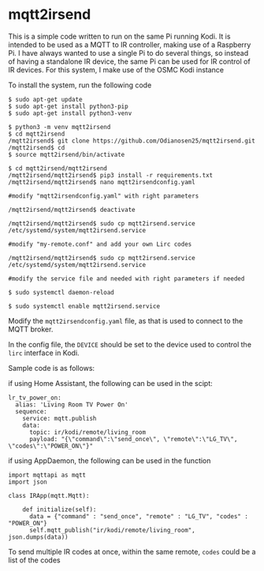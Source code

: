 # mqtt2irsend
This is a simple code written to run on the same Pi running Kodi. 
It is intended to be used as a MQTT to IR controller, making use of a Raspberry Pi.
I have always wanted to use a single Pi to do several things, so instead of having a standalone IR device, 
the same Pi can be used for IR control of IR devices. For this system, I make use of the OSMC Kodi instance

To install the system, run the following code

```
$ sudo apt-get update
$ sudo apt-get install python3-pip
$ sudo apt-get install python3-venv

$ python3 -m venv mqtt2irsend
$ cd mqtt2irsend
/mqtt2irsend$ git clone https://github.com/Odianosen25/mqtt2irsend.git
/mqtt2irsend$ cd
$ source mqtt2irsend/bin/activate

$ cd mqtt2irsend/mqtt2irsend
/mqtt2irsend/mqtt2irsend$ pip3 install -r requirements.txt
/mqtt2irsend/mqtt2irsend$ nano mqtt2irsendconfig.yaml

#modify "mqtt2irsendconfig.yaml" with right parameters

/mqtt2irsend/mqtt2irsend$ deactivate

/mqtt2irsend/mqtt2irsend$ sudo cp mqtt2irsend.service /etc/systemd/system/mqtt2irsend.service

#modify "my-remote.conf" and add your own Lirc codes

/mqtt2irsend/mqtt2irsend$ sudo cp mqtt2irsend.service /etc/systemd/system/mqtt2irsend.service

#modify the service file and needed with right parameters if needed

$ sudo systemctl daemon-reload

$ sudo systemctl enable mqtt2irsend.service
```

Modify the `mqtt2irsendconfig.yaml` file, as that is used to connect to the MQTT broker. 

In the config file, the `DEVICE` should be set to the device used to control the `lirc` interface in Kodi.

Sample code is as follows:

if using Home Assistant, the following can be used in the scipt:

```
lr_tv_power_on:
  alias: 'Living Room TV Power On'
  sequence:
    service: mqtt.publish
    data:
      topic: ir/kodi/remote/living_room
      payload: "{\"command\":\"send_once\", \"remote\":\"LG_TV\", \"codes\":\"POWER_ON\"}"
```

if using AppDaemon, the following can be used in the function

```
import mqttapi as mqtt
import json

class IRApp(mqtt.Mqtt):
 
    def initialize(self):
      data = {"command" : "send_once", "remote" : "LG_TV", "codes" : "POWER_ON"}
      self.mqtt_publish("ir/kodi/remote/living_room", json.dumps(data))
```

To send multiple IR codes at once, within the same remote, `codes` could be a list of the codes
